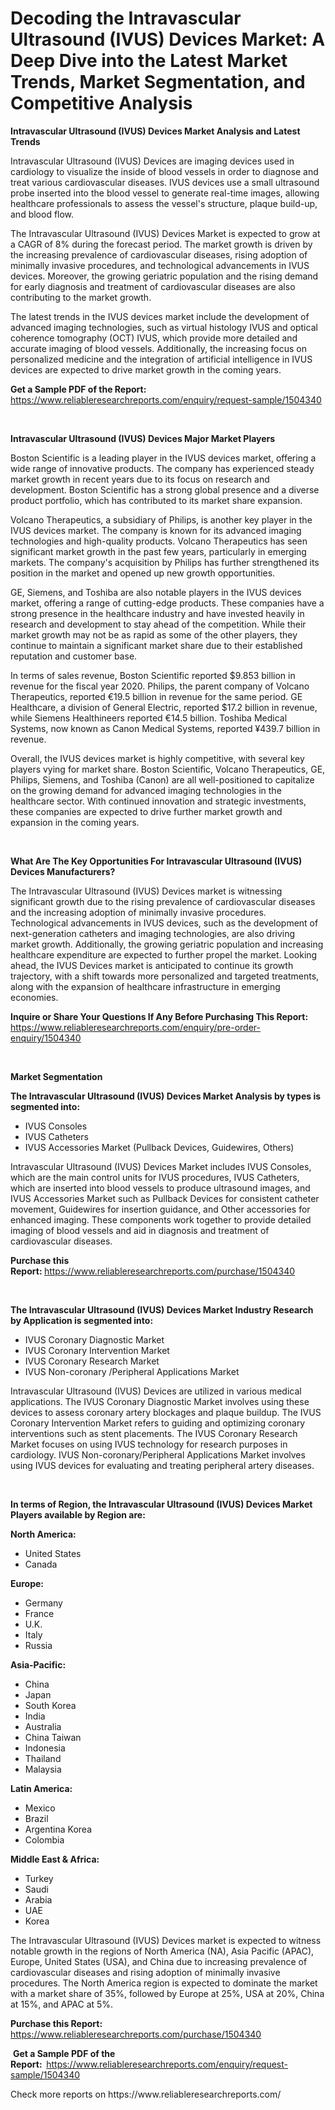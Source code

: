 <p><h1>Decoding the Intravascular Ultrasound (IVUS) Devices Market: A Deep Dive into the Latest Market Trends, Market Segmentation, and Competitive Analysis</h1></p><p><strong>Intravascular Ultrasound (IVUS) Devices Market Analysis and Latest Trends</strong></p>
<p><p>Intravascular Ultrasound (IVUS) Devices are imaging devices used in cardiology to visualize the inside of blood vessels in order to diagnose and treat various cardiovascular diseases. IVUS devices use a small ultrasound probe inserted into the blood vessel to generate real-time images, allowing healthcare professionals to assess the vessel's structure, plaque build-up, and blood flow.</p><p>The Intravascular Ultrasound (IVUS) Devices Market is expected to grow at a CAGR of 8% during the forecast period. The market growth is driven by the increasing prevalence of cardiovascular diseases, rising adoption of minimally invasive procedures, and technological advancements in IVUS devices. Moreover, the growing geriatric population and the rising demand for early diagnosis and treatment of cardiovascular diseases are also contributing to the market growth.</p><p>The latest trends in the IVUS devices market include the development of advanced imaging technologies, such as virtual histology IVUS and optical coherence tomography (OCT) IVUS, which provide more detailed and accurate imaging of blood vessels. Additionally, the increasing focus on personalized medicine and the integration of artificial intelligence in IVUS devices are expected to drive market growth in the coming years.</p></p>
<p><strong>Get a Sample PDF of the Report:&nbsp;</strong> <a href="https://www.reliableresearchreports.com/enquiry/request-sample/1504340">https://www.reliableresearchreports.com/enquiry/request-sample/1504340</a></p>
<p>&nbsp;</p>
<p><strong>Intravascular Ultrasound (IVUS) Devices Major Market Players</strong></p>
<p><p>Boston Scientific is a leading player in the IVUS devices market, offering a wide range of innovative products. The company has experienced steady market growth in recent years due to its focus on research and development. Boston Scientific has a strong global presence and a diverse product portfolio, which has contributed to its market share expansion.</p><p>Volcano Therapeutics, a subsidiary of Philips, is another key player in the IVUS devices market. The company is known for its advanced imaging technologies and high-quality products. Volcano Therapeutics has seen significant market growth in the past few years, particularly in emerging markets. The company's acquisition by Philips has further strengthened its position in the market and opened up new growth opportunities.</p><p>GE, Siemens, and Toshiba are also notable players in the IVUS devices market, offering a range of cutting-edge products. These companies have a strong presence in the healthcare industry and have invested heavily in research and development to stay ahead of the competition. While their market growth may not be as rapid as some of the other players, they continue to maintain a significant market share due to their established reputation and customer base.</p><p>In terms of sales revenue, Boston Scientific reported $9.853 billion in revenue for the fiscal year 2020. Philips, the parent company of Volcano Therapeutics, reported €19.5 billion in revenue for the same period. GE Healthcare, a division of General Electric, reported $17.2 billion in revenue, while Siemens Healthineers reported €14.5 billion. Toshiba Medical Systems, now known as Canon Medical Systems, reported ¥439.7 billion in revenue.</p><p>Overall, the IVUS devices market is highly competitive, with several key players vying for market share. Boston Scientific, Volcano Therapeutics, GE, Philips, Siemens, and Toshiba (Canon) are all well-positioned to capitalize on the growing demand for advanced imaging technologies in the healthcare sector. With continued innovation and strategic investments, these companies are expected to drive further market growth and expansion in the coming years.</p></p>
<p>&nbsp;</p>
<p><strong>What Are The Key Opportunities For Intravascular Ultrasound (IVUS) Devices Manufacturers?</strong></p>
<p><p>The Intravascular Ultrasound (IVUS) Devices market is witnessing significant growth due to the rising prevalence of cardiovascular diseases and the increasing adoption of minimally invasive procedures. Technological advancements in IVUS devices, such as the development of next-generation catheters and imaging technologies, are also driving market growth. Additionally, the growing geriatric population and increasing healthcare expenditure are expected to further propel the market. Looking ahead, the IVUS Devices market is anticipated to continue its growth trajectory, with a shift towards more personalized and targeted treatments, along with the expansion of healthcare infrastructure in emerging economies.</p></p>
<p><strong>Inquire or Share Your Questions If Any Before Purchasing This Report:</strong> <a href="https://www.reliableresearchreports.com/enquiry/pre-order-enquiry/1504340">https://www.reliableresearchreports.com/enquiry/pre-order-enquiry/1504340</a></p>
<p>&nbsp;</p>
<p><strong>Market Segmentation</strong></p>
<p><strong>The Intravascular Ultrasound (IVUS) Devices Market Analysis by types is segmented into:</strong></p>
<p><ul><li>IVUS Consoles</li><li>IVUS Catheters</li><li>IVUS Accessories Market (Pullback Devices, Guidewires, Others)</li></ul></p>
<p><p>Intravascular Ultrasound (IVUS) Devices Market includes IVUS Consoles, which are the main control units for IVUS procedures, IVUS Catheters, which are inserted into blood vessels to produce ultrasound images, and IVUS Accessories Market such as Pullback Devices for consistent catheter movement, Guidewires for insertion guidance, and Other accessories for enhanced imaging. These components work together to provide detailed imaging of blood vessels and aid in diagnosis and treatment of cardiovascular diseases.</p></p>
<p><strong>Purchase this Report:&nbsp;</strong><a href="https://www.reliableresearchreports.com/purchase/1504340">https://www.reliableresearchreports.com/purchase/1504340</a></p>
<p>&nbsp;</p>
<p><strong>The Intravascular Ultrasound (IVUS) Devices Market Industry Research by Application is segmented into:</strong></p>
<p><ul><li>IVUS Coronary Diagnostic Market</li><li>IVUS Coronary Intervention Market</li><li>IVUS Coronary Research Market</li><li>IVUS Non-coronary /Peripheral Applications Market</li></ul></p>
<p><p>Intravascular Ultrasound (IVUS) Devices are utilized in various medical applications. The IVUS Coronary Diagnostic Market involves using these devices to assess coronary artery blockages and plaque buildup. The IVUS Coronary Intervention Market refers to guiding and optimizing coronary interventions such as stent placements. The IVUS Coronary Research Market focuses on using IVUS technology for research purposes in cardiology. IVUS Non-coronary/Peripheral Applications Market involves using IVUS devices for evaluating and treating peripheral artery diseases.</p></p>
<p>&nbsp;</p>
<p><strong>In terms of Region, the Intravascular Ultrasound (IVUS) Devices Market Players available by Region are:</strong></p>
<p>
    <p> <strong> North America: </strong>
        <ul>
            <li>United States</li>
            <li>Canada</li>
        </ul>
        </p> 
    <p> <strong> Europe: </strong>
        <ul>
            <li>Germany</li>
            <li>France</li>
            <li>U.K.</li>
            <li>Italy</li>
            <li>Russia</li>
        </ul>
        </p> 
    <p> <strong> Asia-Pacific: </strong>
        <ul>
            <li>China</li>
            <li>Japan</li>
            <li>South Korea</li>
            <li>India</li>
            <li>Australia</li>
            <li>China Taiwan</li>
            <li>Indonesia</li>
            <li>Thailand</li>
            <li>Malaysia</li>
        </ul>
        </p> 
    <p> <strong> Latin America: </strong>
        <ul>
            <li>Mexico</li>
            <li>Brazil</li>
            <li>Argentina Korea</li>
            <li>Colombia</li>
        </ul>
        </p> 
    <p> <strong> Middle East & Africa: </strong>
        <ul>
            <li>Turkey</li>
            <li>Saudi</li>
            <li>Arabia</li>
            <li>UAE</li>
            <li>Korea</li>
        </ul>
    </p>
    </p>
<p><p>The Intravascular Ultrasound (IVUS) Devices market is expected to witness notable growth in the regions of North America (NA), Asia Pacific (APAC), Europe, United States (USA), and China due to increasing prevalence of cardiovascular diseases and rising adoption of minimally invasive procedures. The North America region is expected to dominate the market with a market share of 35%, followed by Europe at 25%, USA at 20%, China at 15%, and APAC at 5%.</p></p>
<p><strong>Purchase this Report: </strong><a href="https://www.reliableresearchreports.com/purchase/1504340">https://www.reliableresearchreports.com/purchase/1504340</a></p>
<p>&nbsp;<strong>Get a Sample PDF of the Report:&nbsp;&nbsp;</strong><a href="https://www.reliableresearchreports.com/enquiry/request-sample/1504340">https://www.reliableresearchreports.com/enquiry/request-sample/1504340</a></p>
<p><strong></strong></p>
<p>Check more reports on https://www.reliableresearchreports.com/</p>